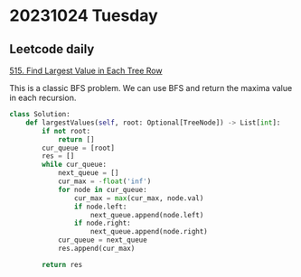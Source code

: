 # 20231024 Tuesday

## Leetcode daily

[515. Find Largest Value in Each Tree Row](https://leetcode.com/problems/find-largest-value-in-each-tree-row/description/?envType=daily-question&envId=2023-10-24)

This is a classic BFS problem. We can use BFS and return the maxima value in each recursion.

```py
class Solution:
    def largestValues(self, root: Optional[TreeNode]) -> List[int]:
        if not root:
            return []
        cur_queue = [root]
        res = []
        while cur_queue:
            next_queue = []
            cur_max = -float('inf')
            for node in cur_queue:
                cur_max = max(cur_max, node.val)
                if node.left:
                    next_queue.append(node.left)
                if node.right:
                    next_queue.append(node.right)
            cur_queue = next_queue
            res.append(cur_max)

        return res

```
